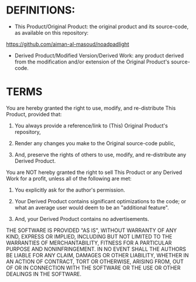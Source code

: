 # DEFINITIONS:

* This Product/Original Product: the original product and its source-code, as available on this repository:

https://github.com/aiman-al-masoud/noadpadlight


* Derived Product/Modified Version/Derived Work: any product derived from the modification and/or extension of the Original Product's source-code. 



# TERMS

You are hereby granted the right to use, modify, and re-distribute This Product, provided that:

1. You always provide a  reference/link to (This) Original Product's repository,

2. Render any changes  you make to the Original source-code public, 

3. And, preserve the rights of others to use, modify, and re-distribute any Derived Product.

You are NOT hereby granted the right to sell This Product or any Derived Work for a profit, unless all of the following are met:

1. You explicitly ask for the author's permission.

2. Your Derived Product contains significant optimizations to the code; or what an average user would deem to be an "additional feature".

3. And, your Derived Product contains no advertisements.

THE SOFTWARE IS PROVIDED "AS IS", WITHOUT WARRANTY OF ANY KIND, EXPRESS OR IMPLIED, INCLUDING BUT NOT LIMITED TO THE WARRANTIES OF MERCHANTABILITY, FITNESS FOR A PARTICULAR PURPOSE AND NONINFRINGEMENT. IN NO EVENT SHALL THE AUTHORS BE LIABLE FOR ANY CLAIM, DAMAGES OR OTHER LIABILITY, WHETHER IN AN ACTION OF CONTRACT, TORT OR OTHERWISE, ARISING FROM, OUT OF OR IN CONNECTION WITH THE SOFTWARE OR THE USE OR OTHER DEALINGS IN THE SOFTWARE.










